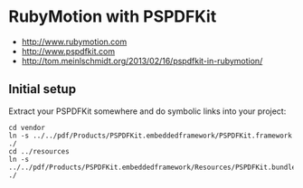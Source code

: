 # RubyMotion with PSPDFKit #

* http://www.rubymotion.com
* http://www.pspdfkit.com
* http://tom.meinlschmidt.org/2013/02/16/pspdfkit-in-rubymotion/

## Initial setup ##

Extract your PSPDFKit somewhere and do symbolic links into your project:

```
cd vendor
ln -s ../../pdf/Products/PSPDFKit.embeddedframework/PSPDFKit.framework ./
cd ../resources
ln -s ../../pdf/Products/PSPDFKit.embeddedframework/Resources/PSPDFKit.bundle ./
```
